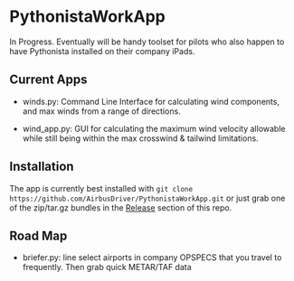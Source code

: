PythonistaWorkApp
=================

In Progress. Eventually will be handy toolset for pilots who also happen to have Pythonista
installed on their company iPads. 

Current Apps
------------

* winds.py: Command Line Interface for calculating wind components, and max winds from a 
range of directions. 

* wind_app.py: GUI for calculating the maximum wind velocity allowable while still being within 
the max crosswind & tailwind limitations.

Installation
------------

The app is currently best installed with ``git clone https://github.com/AirbusDriver/PythonistaWorkApp.git`` or just grab one of the zip/tar.gz
bundles in the [Release](https://github.com/AirbusDriver/PythonistaWorkApp/releases) section
of this repo. 

Road Map
--------

* briefer.py: line select airports in company OPSPECS that you travel to frequently. Then grab quick METAR/TAF data
